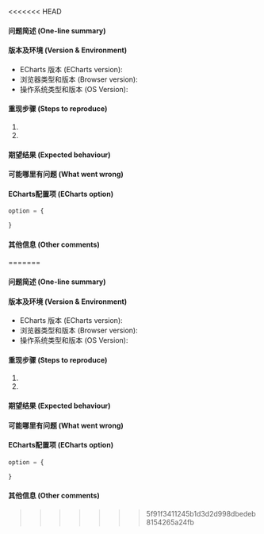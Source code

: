 <<<<<<< HEAD
<!--
为了方便我们能够复现和修复 bug，请遵从下面的规范描述您的问题。
-->
#### 问题简述 (One-line summary)



#### 版本及环境 (Version & Environment)
+ ECharts 版本 (ECharts version):
+ 浏览器类型和版本 (Browser version):
+ 操作系统类型和版本 (OS Version):


#### 重现步骤 (Steps to reproduce)
1.
2.


#### 期望结果 (Expected behaviour)



#### 可能哪里有问题 (What went wrong)



#### ECharts配置项 (ECharts option)
<!-- 下方贴你的option，注意不要删掉下方 ```javascript 和 尾部的 ``` 字样。
最好是我们能够直接运行的 option。如何得到能运行的 option 参见上方的 guidelines for contributing
-->
```javascript
option = {

}

```


#### 其他信息 (Other comments)
<!-- 例如，截图或线上实例 (JSFiddle/JSBin/Codepen) (For example: Screenshot or Online demo) -->

=======
<!--
为了方便我们能够复现和修复 bug，请遵从下面的规范描述您的问题。
-->
#### 问题简述 (One-line summary)



#### 版本及环境 (Version & Environment)
+ ECharts 版本 (ECharts version):
+ 浏览器类型和版本 (Browser version):
+ 操作系统类型和版本 (OS Version):


#### 重现步骤 (Steps to reproduce)
1.
2.


#### 期望结果 (Expected behaviour)



#### 可能哪里有问题 (What went wrong)



#### ECharts配置项 (ECharts option)
<!-- 下方贴你的option，注意不要删掉下方 ```javascript 和 尾部的 ``` 字样。
最好是我们能够直接运行的 option。如何得到能运行的 option 参见上方的 guidelines for contributing
-->
```javascript
option = {

}

```


#### 其他信息 (Other comments)
<!-- 例如，截图或线上实例 (JSFiddle/JSBin/Codepen) (For example: Screenshot or Online demo) -->

>>>>>>> 5f91f3411245b1d3d2d998dbedeb8154265a24fb
